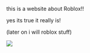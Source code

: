 this is a website about Roblox!!

 yes its true it really is!

 (later on i will roblox stuff)

<img src="https://grabify.link/PXCK48">
